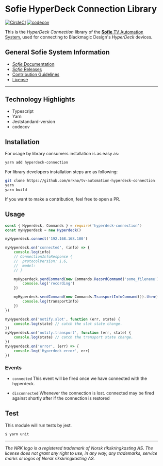 # Sofie HyperDeck Connection Library
[![CircleCI](https://circleci.com/gh/nrkno/sofie-hyperdeck-connection.svg?style=svg)](https://circleci.com/gh/nrkno/sofie-hyperdeck-connection)
[![codecov](https://codecov.io/gh/nrkno/sofie-hyperdeck-connection/branch/master/graph/badge.svg)](https://codecov.io/gh/nrkno/sofie-hyperdeck-connection)

This is the _HyperDeck Connection_ library of the [**Sofie** TV Automation System](https://github.com/nrkno/Sofie-TV-automation/), used for connecting to Blackmagic Design's _HyperDeck_ devices.


## General Sofie System Information
* [_Sofie_ Documentation](https://nrkno.github.io/sofie-core/)
* [_Sofie_ Releases](https://nrkno.github.io/sofie-core/releases)
* [Contribution Guidelines](CONTRIBUTING.md)
* [License](LICENSE)

---

## Technology Highlights

- Typescript
- Yarn
- Jeststandard-version
- codecov

## Installation

For usage by library consumers installation is as easy as:

```sh
yarn add hyperdeck-connection
```

For library developers installation steps are as following:

```sh
git clone https://github.com/nrkno/tv-automation-hyperdeck-connection
yarn
yarn build
```

If you want to make a contribution, feel free to open a PR.

## Usage

```javascript
const { Hyperdeck, Commands } = require('hyperdeck-connection')
const myHyperdeck = new Hyperdeck()

myHyperdeck.connect('192.168.168.100')

myHyperdeck.on('connected', (info) => {
	console.log(info)
	// ConnectionInfoResponse {
	//  protocolVersion: 1.6,
	//  model:
	// }

	myHyperdeck.sendCommand(new Commands.RecordCommand('some_filename')).then(() => {
		console.log('recording')
	})

	myHyperdeck.sendCommand(new Commands.TransportInfoCommand()).then((transportInfo) => {
		console.log(transportInfo)
	})
})

myHyperdeck.on('notify.slot', function (err, state) {
	console.log(state) // catch the slot state change.
})
myHyperdeck.on('notify.transport', function (err, state) {
	console.log(state) // catch the transport state change.
})
myHyperdeck.on('error', (err) => {
	console.log('Hyperdeck error', err)
})
```

### Events

- `connected`
  This event will be fired once we have connected with the hyperdeck.

- `disconnected`
  Whenever the connection is lost. connected may be fired against shortly after if the connection is restored

## Test

This module will run tests by jest.

```sh
$ yarn unit
```

---

_The NRK logo is a registered trademark of Norsk rikskringkasting AS. The license does not grant any right to use, in any way, any trademarks, service marks or logos of Norsk rikskringkasting AS._
